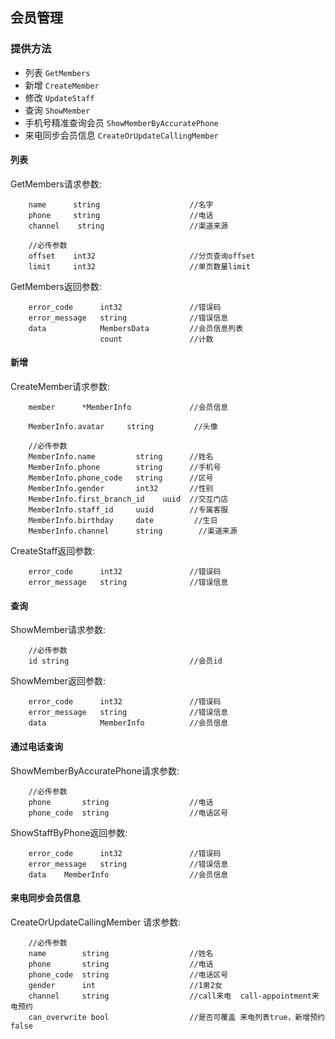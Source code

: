 ## 会员管理

### 提供方法
- 列表 `GetMembers`
- 新增 `CreateMember`
- 修改 `UpdateStaff`
- 查询 `ShowMember`
- 手机号精准查询会员 `ShowMemberByAccuratePhone`
- 来电同步会员信息 `CreateOrUpdateCallingMember`

#### 列表
GetMembers请求参数:
```request
	name      string        			//名字
	phone     string        			//电话
	channel    string         			//渠道来源

	//必传参数
	offset    int32         			//分页查询offset
	limit     int32         			//单页数量limit
```
GetMembers返回参数:
```response
	error_code		int32				//错误码
    error_message	string				//错误信息
	data 			MembersData			//会员信息列表
                    count               //计数
```


#### 新增
CreateMember请求参数:
```request
	member      *MemberInfo       		//会员信息
   
    MemberInfo.avatar     string         //头像
 
	//必传参数
	MemberInfo.name         string 		//姓名
	MemberInfo.phone        string 		//手机号
	MemberInfo.phone_code   string 	    //区号
	MemberInfo.gender       int32  		//性别
	MemberInfo.first_branch_id    uuid  //交互门店
	MemberInfo.staff_id     uuid        //专属客服
    MemberInfo.birthday     date         //生日
    MemberInfo.channel      string        //渠道来源
```
CreateStaff返回参数:
```response
    error_code		int32				//错误码
    error_message	string				//错误信息
```

#### 查询
ShowMember请求参数:
```request
	//必传参数
	id string                 			//会员id
```
ShowMember返回参数:
```response
    error_code		int32				//错误码
    error_message	string				//错误信息
	data   	        MemberInfo          //会员信息
```

#### 通过电话查询
ShowMemberByAccuratePhone请求参数:
```request
	//必传参数
	phone		string					//电话
	phone_code	string					//电话区号
```
ShowStaffByPhone返回参数:
```response
    error_code		int32				//错误码
    error_message	string				//错误信息
	data   	MemberInfo              	//会员信息
```

#### 来电同步会员信息 
CreateOrUpdateCallingMember 请求参数:
```request
	//必传参数
    name        string                  //姓名
	phone		string					//电话
	phone_code	string					//电话区号
    gender      int                     //1男2女
    channel     string                  //call来电  call-appointment来电预约
    can_overwrite bool                  //是否可覆盖 来电列表true，新增预约false
```
